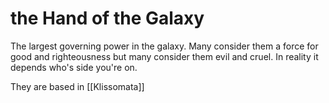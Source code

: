# the Hand of the Galaxy

The largest governing power in the galaxy. Many consider them a force for good and righteousness but many consider them evil and cruel. In reality it depends who's side you're on.

They are based in [[Klissomata]]
